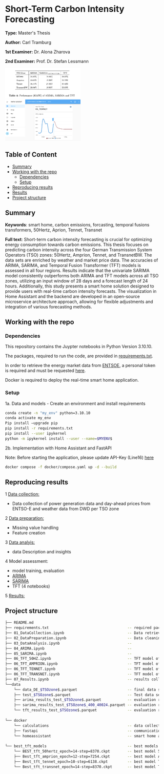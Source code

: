 # Short-Term Carbon Intensity Forecasting

**Type:** Master's Thesis 

**Author:** Carl Tramburg




**1st Examiner:** Dr. Alona Zharova

**2nd Examiner:** Prof. Dr. Stefan Lessmann 

<!--- This is an HTML comment in Markdown
![results](/Tennet_HomeAssistant.png)
<img src="/Tennet_HomeAssistant.png" width="50%">
-->
<p>
  <img src="/results.png" width="49%" style="margin-right: 2%;">
  <img src="/Tennet_HomeAssistant.png" width="49%">
</p>


## Table of Content

- [Summary](#summary)
- [Working with the repo](#Working-with-the-repo)
    - [Dependencies](#Dependencies)
    - [Setup](#Setup)
- [Reproducing results](#Reproducing-results)
- [Results](#Results)
- [Project structure](-Project-structure)

## Summary

**Keywords**: smart home, carbon emissions, forcasting, temporal fusions transformers, 50Hertz, Aprion, Tennet, Transnet 

**Full text**: 
Short-term carbon intensity forecasting is crucial for optimizing energy consumption towards carbon emissions. This thesis focuses on predicting carbon intensity across the four German Transmission System Operators (TSO) zones: 50Hertz, Amprion, Tennet, and TransnetBW. The data sets are enriched by weather and market price data. The accuracies of ARIMA, SARIMA, and Temporal Fusion Transformer (TFT) models is assessed in all four regions. Results indicate that the univariate SARIMA model consistently outperforms both ARIMA and TFT models across all TSO zones, utilizing an input window of 28 days and a forecast length of 24 hours.
Additionally, this study presents a smart home solution designed to provide users with real-time carbon intensity forecasts. The visualization in Home Assistant and the backend are developed in an open-source microservice architecture approach, allowing for flexible adjustments and integration of various forecasting methods.

## Working with the repo

### Dependencies

This repository contains the Juypter notebooks in Python Version 3.10.10. 

The packages, required to run the code, are provided in [requirements.txt](requirements.txt).

In order to retrieve the energy market data from [ENTSOE](https://transparency.entsoe.eu/), a personal token is required and must be requested [here](https://transparency.entsoe.eu/content/static_content/Static%20content/web%20api/Guide.html#_authentication_and_authorisation).

Docker is required to deploy the real-time smart home application.

### Setup

1a. Data and models - Create an environment and install requirements
```bash
conda create -n "my_env" python=3.10.10
conda activate my_env
Pip install —upgrade pip
pip install -r requirements.txt
pip install --user ipykernel
python -m ipykernel install --user --name=$MYENV$

```

2b. Implementation with Home Assistant and FastAPI

Note: Before starting the application, please update API-Key (Line16) [here](/docker/calculations/src/last28days_crawler.py)

```bash
docker compose -f docker/compose.yaml up -d --build
```

## Reproducing results

1 [Data collection:](01_DataCollection.ipynb)
 - Data collection of power generation data and day-ahead prices from ENTSO-E and weather data from DWD per TSO zone

2 [Data preparation:](02_DataPreparation.ipynb)
- Missing value handling
- Feature creation

3 [Data analyis:](03_DataAnalysis.ipynb)
- data Description and insights

4 Model assessment:
- model training, evaluation
- [ARIMA](04_ARIMA.ipynb)
- [SARIMA](05_SARIMA.ipynb)
- TFT (4 notebooks)

5 [Results:](07_Results.ipynb)


## Project structure


```bash
├── README.md
├── requirements.txt                                    -- required packages
├── 01_DataCollection.ipynb                             -- Data retrieval
├── 02_DataPreparation.ipynb                            -- Data cleaning, NA handling     
├── 03_DataAnalysis.ipynb                               --      
├── 04_ARIMA.ipynb                                      --  
├── 05_SARIMA.ipynb                                     --  
├── 06_TFT_50HZ.ipynb                                   -- TFT model of 50Hertz
├── 06_TFT_AMPRION.ipynb                                -- TFT model of Amprion    
├── 06_TFT_TENNET.ipynb                                 -- TFT model of Tennet
├── 06_TFT_TRANSNET.ipynb                               -- TFT model of TransnetBW
├── 07_Results.ipynb                                    -- results collection and calculation
└──data
    └── data_DE_$TSOzone$.parquet                       -- final data set of each zone
    ├── test_$TSOzone$.parquet                          -- Test data set for each zone
    ├── arima_results_test_$TSOzone$.parquet            -- evaluation result ARIMA
    ├── sarima_results_test_$TSOzone$_400_40024.parquet -- evaluation result SARIMA
    └── tft_results_test_$TSOzone$.parquet              -- evaluation result TFT

└── docker
    └── calculations                                    -- data collection and forecast
    ├── fastapi                                         -- communication
    └── homeassistant                                   -- smart home and visualization

└── best_tft_models                                     -- best models from TFT training
    └── BEST_tft_50hertz_epoch=14-step=8370.ckpt        -- best model 50Hertz
    ├── Best_tft_amprion_epoch=12-step=7254.ckpt        -- best model Amprion
    ├── Best_tft_tennet_epoch=10-step=6138.ckpt         -- best model Tennet
    └── Best_tft_transnet_epoch=14-step=8370.ckpt       -- best model TransnetBW      
```
